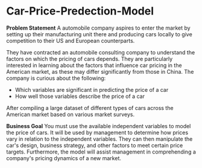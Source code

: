 # Car-Price-Predection-Model


**Problem Statement**
A automobile company aspires to enter the market by setting up their manufacturing unit there and producing cars locally to give competition to their US and European counterparts.

They have contracted an automobile consulting company to understand the factors on which the pricing of cars depends. They are particularly interested in learning about the factors that influence car pricing in the American market, as these may differ significantly from those in China. The company is curious about the following:
- Which variables are significant in predicting the price of a car
- How well those variables describe the price of a car

After compiling a large dataset of different types of cars across the American market based on various market surveys.

**Business Goal**
You must use the available independent variables to model the price of cars. It will be used by management to determine how prices vary in relation to the independent variables. They can then manipulate the car's design, business strategy, and other factors to meet certain price targets. Furthermore, the model will assist management in comprehending a company's pricing dynamics of a new market.
